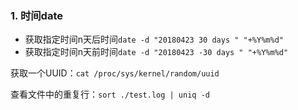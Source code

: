 ### 1. 时间date
* 获取指定时间n天后时间```date -d "20180423 30 days " "+%Y%m%d"```
* 获取指定时间n天前时间```date -d "20180423 -30 days " "+%Y%m%d"```

获取一个UUID：```cat /proc/sys/kernel/random/uuid```

查看文件中的重复行：```sort ./test.log | uniq -d ```